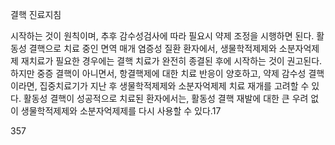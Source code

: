 결핵 진료지침

시작하는 것이 원칙이며, 추후 감수성검사에 따라 필요시 약제 조정을 시행하면 된다.
활동성 결핵으로 치료 중인 면역 매개 염증성 질환 환자에서, 생물학적제제와 소분자억제제 재치료가 필요한 경우에는 결핵 치료가 완전히 종결된 후에 시작하는 것이 권고된다. 하지만 중증 결핵이 아니면서, 항결핵제에 대한 치료 반응이 양호하고, 약제 감수성 결핵이라면, 집중치료기가 지난 후 생물학적제제와 소분자억제제 치료 재개를 고려할 수 있다. 활동성 결핵이 성공적으로 치료된 환자에서는, 활동성 결핵 재발에 대한 큰 우려 없이 생물학적제제와 소분자억제제를 다시 사용할 수 있다.17

<PAGE>357